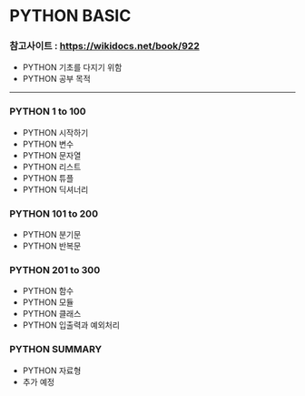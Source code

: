 PYTHON BASIC
=============

### 참고사이트 : <https://wikidocs.net/book/922>
* PYTHON 기초를 다지기 위함
* PYTHON 공부 목적
-------------

### PYTHON 1 to 100
* PYTHON 시작하기
* PYTHON 변수
* PYTHON 문자열
* PYTHON 리스트
* PYTHON 튜플
* PYTHON 딕셔너리

### PYTHON 101 to 200
* PYTHON 분기문
* PYTHON 반복문

### PYTHON 201 to 300
* PYTHON 함수
* PYTHON 모듈
* PYTHON 클래스
* PYTHON 입출력과 예외처리


### PYTHON SUMMARY
* PYTHON 자료형
* 추가 예정